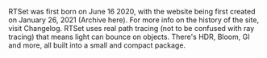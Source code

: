 RTSet was first born on June 16 2020,  with the website being first created on January 26, 2021 (Archive here). For more info on the history of the site, visit Changelog.
RTSet uses real path tracing (not to be confused with ray tracing) that means light can bounce on objects. There's HDR, Bloom, GI and more, all built into a small and compact package.
<!---
If you can see this, 156.33.241.5.
--->
